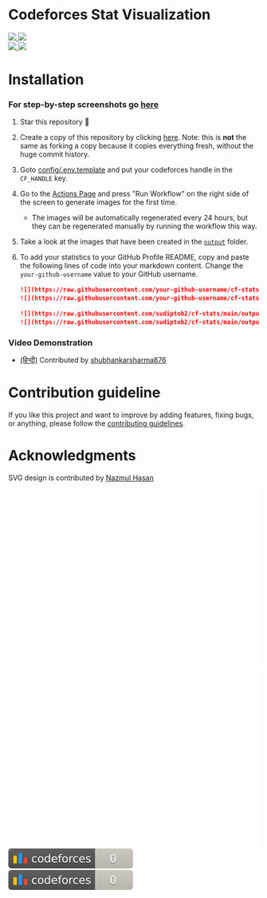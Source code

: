 # Codeforces Stat Visualization

<a href="https://github.com/sudiptob2/cf-stats">
<img src="https://raw.githubusercontent.com/sudiptob2/cf-stats/main/output/light_card.svg#gh-dark-mode-only" />
<img src="https://raw.githubusercontent.com/sudiptob2/cf-stats/main/output/light_card.svg" />
</a>
<br/>
<a href="https://github.com/sudiptob2/cf-stats">
<img src="https://raw.githubusercontent.com/sudiptob2/cf-stats/main/output/max_rating.svg" />
<img src="https://raw.githubusercontent.com/sudiptob2/cf-stats/main/output/rating.svg" />
</a>

# Installation

### For step-by-step screenshots go [here](docs/INSTALLATIONSTEPS.md) 

1. Star this repository :pray:
2. Create a copy of this repository by clicking
   [here](https://github.com/sudiptob2/cf-stats/generate). Note: this is
   **not** the same as forking a copy because it copies everything fresh,
   without the huge commit history.
3. Goto [config/.env.template](config/.env.template) and put your codeforces handle in the `CF_HANDLE` key.
4. Go to the [Actions Page](../../actions?query=workflow%3A"Generate+Stats+Images") and press "Run Workflow" on the
   right side of the screen to generate images for the first time.
    - The images will be automatically regenerated every 24 hours, but they can
      be regenerated manually by running the workflow this way.
5. Take a look at the images that have been created in the
   [`output`](output) folder.
6. To add your statistics to your GitHub Profile README, copy and paste the
   following lines of code into your markdown content. Change the `your-github-username`
   value to your GitHub username.

   ```md
   ![](https://raw.githubusercontent.com/your-github-username/cf-stats/main/output/light_card.svg#gh-dark-mode-only)
   ![](https://raw.githubusercontent.com/your-github-username/cf-stats/main/output/light_card.svg)
   ```
   ```md
   ![](https://raw.githubusercontent.com/sudiptob2/cf-stats/main/output/max_rating.svg)
   ![](https://raw.githubusercontent.com/sudiptob2/cf-stats/main/output/rating.svg)
   ```
### Video Demonstration
  - [(हिन्दी)](https://www.youtube.com/watch?v=lPASqH0ZoIc)  Contributed by [shubhankarsharma876](https://github.com/shubhankarsharma876)
    
# Contribution guideline

If you like this project and want to improve by adding features, fixing bugs, or anything, please follow
the [contributing guidelines](docs/CONTRIBUTING.md).

# Acknowledgments
SVG design is contributed by [Nazmul Hasan](https://github.com/nazmulweb)


![](https://raw.githubusercontent.com/debasishray16/DevRev/main/output/light_card.svg#gh-dark-mode-only)
![](https://raw.githubusercontent.com/debasishray16/DevRev/main/output/light_card.svg)
![](https://raw.githubusercontent.com/debasishray16/DevRev/main/output/max_rating.svg)
![](https://raw.githubusercontent.com/debasishray16/DevRev/main/output/rating.svg)
